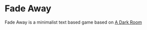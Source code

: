 # Fade Away
Fade Away is a minimalist text based game based on <a href="https://github.com/doublespeakgames/adarkroom">A Dark Room</a>

